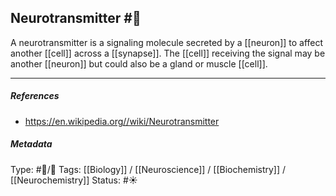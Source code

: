 ## Neurotransmitter  #🧠 

A neurotransmitter is a signaling molecule secreted by a [[neuron]] to affect another [[cell]] across a [[synapse]]. The [[cell]] receiving the signal may be another [[neuron]] but could also be a gland or muscle [[cell]]. 

___

##### References

- https://en.wikipedia.org//wiki/Neurotransmitter

##### Metadata

Type: #🔵/🔵 
Tags: [[Biology]] / [[Neuroscience]] / [[Biochemistry]] / [[Neurochemistry]]
Status: #☀️ 